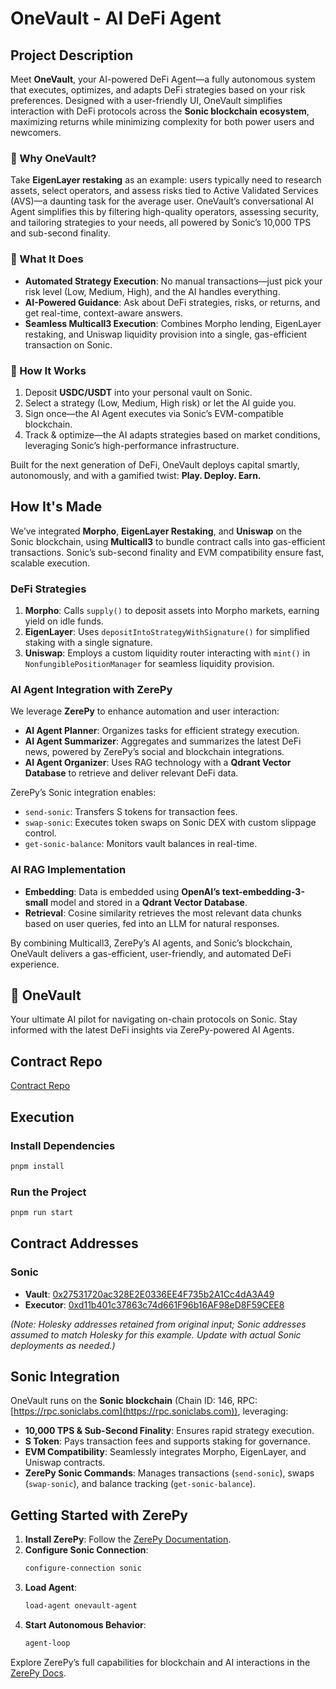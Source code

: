 # OneVault - AI DeFi Agent

## Project Description

Meet **OneVault**, your AI-powered DeFi Agent—a fully autonomous system that executes, optimizes, and adapts DeFi strategies based on your risk preferences. Designed with a user-friendly UI, OneVault simplifies interaction with DeFi protocols across the **Sonic blockchain ecosystem**, maximizing returns while minimizing complexity for both power users and newcomers.

### 🔹 Why OneVault?

Take **EigenLayer restaking** as an example: users typically need to research assets, select operators, and assess risks tied to Active Validated Services (AVS)—a daunting task for the average user. OneVault’s conversational AI Agent simplifies this by filtering high-quality operators, assessing security, and tailoring strategies to your needs, all powered by Sonic’s 10,000 TPS and sub-second finality.

### 🔹 What It Does

- **Automated Strategy Execution**: No manual transactions—just pick your risk level (Low, Medium, High), and the AI handles everything.
- **AI-Powered Guidance**: Ask about DeFi strategies, risks, or returns, and get real-time, context-aware answers.
- **Seamless Multicall3 Execution**: Combines Morpho lending, EigenLayer restaking, and Uniswap liquidity provision into a single, gas-efficient transaction on Sonic.

### 🔹 How It Works

1. Deposit **USDC/USDT** into your personal vault on Sonic.
2. Select a strategy (Low, Medium, High risk) or let the AI guide you.
3. Sign once—the AI Agent executes via Sonic’s EVM-compatible blockchain.
4. Track & optimize—the AI adapts strategies based on market conditions, leveraging Sonic’s high-performance infrastructure.

Built for the next generation of DeFi, OneVault deploys capital smartly, autonomously, and with a gamified twist: **Play. Deploy. Earn.**

## How It's Made

We’ve integrated **Morpho**, **EigenLayer Restaking**, and **Uniswap** on the Sonic blockchain, using **Multicall3** to bundle contract calls into gas-efficient transactions. Sonic’s sub-second finality and EVM compatibility ensure fast, scalable execution.

### DeFi Strategies

1. **Morpho**: Calls `supply()` to deposit assets into Morpho markets, earning yield on idle funds.
2. **EigenLayer**: Uses `depositIntoStrategyWithSignature()` for simplified staking with a single signature.
3. **Uniswap**: Employs a custom liquidity router interacting with `mint()` in `NonfungiblePositionManager` for seamless liquidity provision.

### AI Agent Integration with ZerePy

We leverage **ZerePy** to enhance automation and user interaction:

- **AI Agent Planner**: Organizes tasks for efficient strategy execution.
- **AI Agent Summarizer**: Aggregates and summarizes the latest DeFi news, powered by ZerePy’s social and blockchain integrations.
- **AI Agent Organizer**: Uses RAG technology with a **Qdrant Vector Database** to retrieve and deliver relevant DeFi data.

ZerePy’s Sonic integration enables:

- `send-sonic`: Transfers S tokens for transaction fees.
- `swap-sonic`: Executes token swaps on Sonic DEX with custom slippage control.
- `get-sonic-balance`: Monitors vault balances in real-time.

### AI RAG Implementation

- **Embedding**: Data is embedded using **OpenAI’s text-embedding-3-small** model and stored in a **Qdrant Vector Database**.
- **Retrieval**: Cosine similarity retrieves the most relevant data chunks based on user queries, fed into an LLM for natural responses.

By combining Multicall3, ZerePy’s AI agents, and Sonic’s blockchain, OneVault delivers a gas-efficient, user-friendly, and automated DeFi experience.

## 🧩 OneVault

Your ultimate AI pilot for navigating on-chain protocols on Sonic. Stay informed with the latest DeFi insights via ZerePy-powered AI Agents.

## Contract Repo

[Contract Repo](https://github.com/LI-YONG-QI/agentic-hack)

## Execution

### Install Dependencies

```bash
pnpm install
```

### Run the Project

```bash
pnpm run start
```

## Contract Addresses

### Sonic

- **Vault**: [0x27531720ac328E2E0336EE4F735b2A1Cc4dA3A49](https://sonicscan.org/address/0x27531720ac328E2E0336EE4F735b2A1Cc4dA3A49)
- **Executor**: [0xd11b401c37863c74d661F96b16AF98eD8F59CEE8](https://sonicscan.org/address/0xd11b401c37863c74d661F96b16AF98eD8F59CEE8)

_(Note: Holesky addresses retained from original input; Sonic addresses assumed to match Holesky for this example. Update with actual Sonic deployments as needed.)_

## Sonic Integration

OneVault runs on the **Sonic blockchain** (Chain ID: 146, RPC: [https://rpc.soniclabs.com](https://rpc.soniclabs.com)), leveraging:

- **10,000 TPS & Sub-Second Finality**: Ensures rapid strategy execution.
- **S Token**: Pays transaction fees and supports staking for governance.
- **EVM Compatibility**: Seamlessly integrates Morpho, EigenLayer, and Uniswap contracts.
- **ZerePy Sonic Commands**: Manages transactions (`send-sonic`), swaps (`swap-sonic`), and balance tracking (`get-sonic-balance`).

## Getting Started with ZerePy

1. **Install ZerePy**: Follow the [ZerePy Documentation](https://github.com/zerepy/zerepy).
2. **Configure Sonic Connection**:
   ```bash
   configure-connection sonic
   ```
3. **Load Agent**:
   ```bash
   load-agent onevault-agent
   ```
4. **Start Autonomous Behavior**:
   ```bash
   agent-loop
   ```

Explore ZerePy’s full capabilities for blockchain and AI interactions in the [ZerePy Docs](https://github.com/zerepy/zerepy).
